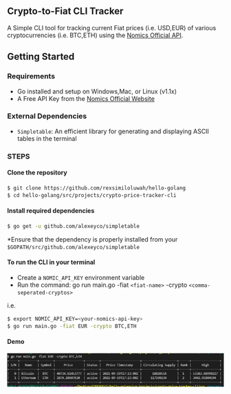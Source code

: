 ## Crypto-to-Fiat CLI Tracker
A Simple CLI tool for tracking current Fiat prices (i.e. USD,EUR) of various cryptocurrencies (i.e. BTC,ETH) using the [Nomics Official API](https://nomics.com/).

## Getting Started
### Requirements 
- Go installed and setup on Windows,Mac, or Linux (v1.1x)
- A Free API Key from the [Nomics Official Website](https://p.nomics.com/)

### External Dependencies
- `Simpletable`: An efficient library for generating and displaying ASCII tables in the terminal

### STEPS 
#### Clone the repository 
```bash
$ git clone https://github.com/rexsimiloluwah/hello-golang
$ cd hello-golang/src/projects/crypto-price-tracker-cli
```
#### Install required dependencies 
```bash
$ go get -u github.com/alexeyco/simpletable
```

*Ensure that the dependency is properly installed from your `$GOPATH/src/github.com/alexeyco/simpletable`

#### To run the CLI in your terminal 
- Create a `NOMIC_API_KEY` environment variable
- Run the command: go run main.go -fiat `<fiat-name>` -crypto `<comma-seperated-cryptos>`

i.e.
```bash
$ export NOMIC_API_KEY=<your-nomics-api-key>
$ go run main.go -fiat EUR -crypto BTC,ETH
```

#### Demo
<img src="../../../assets/crypto-tracker-cli.PNG" alt="Screenshot">

